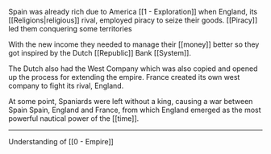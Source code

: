 Spain was already rich due to America [[1 - Exploration]] when England, its [[Religions|religious]] rival, employed piracy to seize their goods. [[Piracy]] led them conquering some territories

With the new income they needed to manage their [[money]] better so they got inspired by the Dutch [[Republic]] Bank [[System]].

The Dutch also had the West Company which was also copied and opened up the process for extending the empire. France created its own west company to fight its rival, England.

At some point, Spaniards were left without a king, causing a war between Spain Spain, England and France, from which England emerged as the most powerful nautical power of the [[time]].

---

Understanding of [[0 - Empire]]